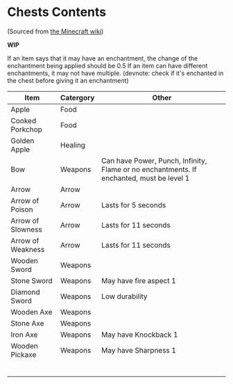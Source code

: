 # Chests Contents
(Sourced from [the Minecraft wiki](https://minecraft.fandom.com/wiki/Mini_games))

**WIP**

If an item says that it may have an enchantment, the change of the enchantment being applied should be 0.5
If an item can have different enchantments, it may not have multiple. (devnote: check if it's enchanted in the chest before giving it an enchantment)

| Item              | Catergory| Other                                                                                    |
|-------------------|----------|------------------------------------------------------------------------------------------|
| Apple             | Food     |                                                                                          |
| Cooked Porkchop   | Food     |                                                                                          |
| Golden Apple      | Healing  |                                                                                          |
| Bow               | Weapons  | Can have Power, Punch, Infinity, Flame or no enchantments. If enchanted, must be level 1 |
| Arrow             | Arrow    |                                                                                          |
| Arrow of Poison   | Arrow    | Lasts for 5 seconds                                                                      |
| Arrow of Slowness | Arrow    | Lasts for 11 seconds                                                                     |
| Arrow of Weakness | Arrow    | Lasts for 11 seconds                                                                     |
| Wooden Sword      | Weapons  |                                                                                          |
| Stone Sword       | Weapons  | May have fire aspect 1                                                                   |
| Diamond Sword     | Weapons  | Low durability                                                                           |
| Wooden Axe        | Weapons  |                                                                                          |
| Stone Axe         | Weapons  |                                                                                          |
| Iron Axe          | Weapons  | May have Knockback 1                                                                     |
| Wooden Pickaxe    | Weapons  | May have Sharpness 1                                                                     |
|                   |          |                                                                                          |
|                   |          |                                                                                          |
|                   |          |                                                                                          |
|                   |          |                                                                                          |
|                   |          |                                                                                          |
|                   |          |                                                                                          |
